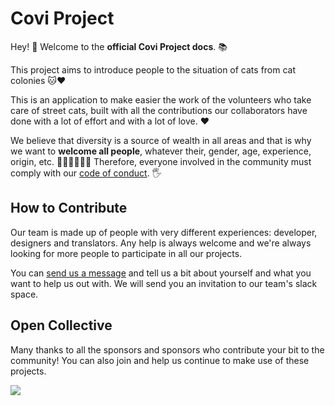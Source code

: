 # Covi Project

Hey! :wave: Welcome to the **official Covi Project docs**. :books:

This project aims to introduce people to the situation of cats from
cat colonies 🐱❤️

This is an application to make easier the work of the volunteers who take care
of street cats, built with all the contributions our collaborators have done
with a lot of effort and with a lot of love. ❤️

We believe that diversity is a source of wealth in all areas and that is why
we want to **welcome all people**, whatever their, gender, age, experience,
origin, etc. 👱🧔🏽👨🌾👵 Therefore, everyone involved in the community must
comply with our [code of conduct](www.infusionvlc.com/rules). 🖐️

## How to Contribute

Our team is made up of people with very different experiences: developer,
designers and translators. Any help is always welcome and we're always
looking for more people to participate in all our projects.

You can [send us a message](mailto:hola@infusionvlc.com) and tell us a bit
about yourself and what you want to help us out with. We will send you an
invitation to our team's slack space.

## Open Collective

Many thanks to all the sponsors and sponsors who contribute your bit to
the community! You can also join and help us continue to make use of these projects.

<a href="https://opencollective.com/infusionvlc#backers">

![](https://camo.githubusercontent.com/71fd92823a37901ddb65da615f13fea9f3ae9dbf/68747470733a2f2f6f70656e636f6c6c6563746976652e636f6d2f696e667573696f6e766c632f6261636b6572732e7376673f77696474683d383930)

</a>